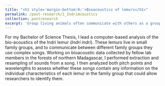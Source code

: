```yaml
---
title: "<h1 style='margin-bottom:0;'>Bioacoustics of lemurs</h1>"
permalink: /past-research/1_IndriAcoustics
collection: pastresearch
excerpt: 'Group living animals often communicate with others as a group. I studied if, from a group-produced song, we can extract information about the group's members.'
---
```


For my Bachelor of Science Thesis, I lead a computer-based analysis of the bio-acoustics of the Indri lemur (_Indri indri_). These lemurs live in small family groups, and to communicate between different family groups they use complex songs. Working on bioacoustic data collected by fellow lab members in the forests of northern Madagascar, I performed extraction and resampling of sounds from a song. I then analyzed both pitch points and wavelengths to assess whether these songs contain any information on the individual characteristics of each lemur in the family group that could allow researchers to identify them.
